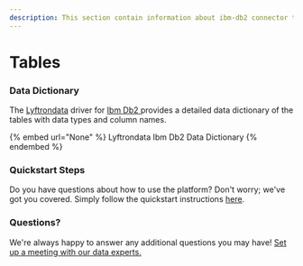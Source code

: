 ```yaml
---
description: This section contain information about ibm-db2 connector tables information
---
```


# Tables

### Data Dictionary

The [Lyftrondata](https://www.lyftrondata.com/) driver for [Ibm Db2](None/)[ ](https://www.lyftrondata.com/integration/ibm-db2/)provides a detailed data dictionary of the tables with data types and column names.

{% embed url="None" %}
Lyftrondata Ibm Db2 Data Dictionary
{% endembed %}

### Quickstart Steps

Do you have questions about how to use the platform? Don't worry; we've got you covered. Simply follow the quickstart instructions [here](../README.md).

### Questions? <a href="#questions" id="questions"></a>

We're always happy to answer any additional questions you may have! [Set up a meeting with our data experts.](https://www.lyftrondata.com/book-a-meeting/)

